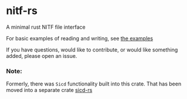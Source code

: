 # nitf-rs

A minimal rust NITF file interface

For basic examples of reading and writing, see [the examples](https://github.com/holmesv3/nitf-rs/tree/main/examples)

If you have questions, would like to contribute, or would like something added, please open an issue.

### Note: 
Formerly, there was `Sicd` functionality built into this crate. That has been moved into a separate crate [sicd-rs](https://crates.io/crates/sicd-rs)
